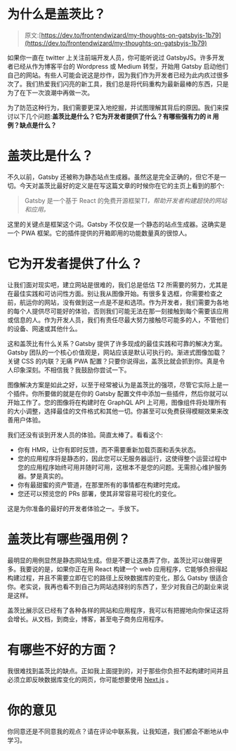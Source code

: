 # 为什么是盖茨比？

> 原文:[https://dev.to/frontendwizard/my-thoughts-on-gatsbyjs-1b79](https://dev.to/frontendwizard/my-thoughts-on-gatsbyjs-1b79)

如果你一直在 twitter 上关注前端开发人员，你可能听说过 GatsbyJS。许多开发者已经从作为博客平台的 Wordpress 或 Medium 转型，开始用 Gatsby 启动他们自己的网站。有些人可能会说这是炒作，因为我们作为开发者已经为此内疚过很多次了。我们热爱我们闪亮的新工具，我们总是将代码重构为最新最棒的东西，只是为了在下一次浪潮中再做一次。

为了防范这种行为，我们需要更深入地挖掘，并试图理解其背后的原因。我们来探讨以下几个问题:**盖茨比是什么？它为开发者提供了什么？有哪些强有力的 it 用例？缺点是什么？**

# [](#what-is-gatsby)盖茨比是什么？

不久以前，Gatsby 还被称为静态站点生成器。虽然这是完全正确的，但它不是一切。今天对盖茨比最好的定义是在写这篇文章的时候你在它的主页上看到的那个:

> Gatsby 是一个基于 React 的免费开源框架*T1，帮助开发者构建超快的网站和应用。*

这里的关键点是框架这个词。Gatsby 不仅仅是一个静态的站点生成器。这确实是一个 PWA 框架。它的插件提供的开箱即用的功能数量真的很惊人。

# [](#what-does-it-offers-for-developers)它为开发者提供了什么？

让我们面对现实吧，建立网站是很难的，我们总是低估 T2 所需要的努力，尤其是在最佳实践和可访问性方面。别让我从图像开始。有很多复选框，你需要检查之前，航运你的网站，没有做到这一点是不是和选项。作为开发者，我们需要为各地的每个人提供尽可能好的体验，否则我们可能无法在那一刻接触到每个需要该应用或信息的人。作为开发人员，我们有责任尽最大努力接触尽可能多的人，不管他们的设备、网速或其他什么。

这和盖茨比有什么关系？Gatsby 提供了许多现成的最佳实践和可靠的解决方案。Gatsby 团队的一个核心价值观是，网站应该是默认可执行的。渐进式图像加载？关键 CSS 的内联？无痛 PWA 配置？只要你说得出，盖茨比就会抓到你。真是令人印象深刻。不相信我？我鼓励你尝试一下。

图像解决方案是如此之好，以至于经常被认为是盖茨比的强项，尽管它实际上是一个插件。你所要做的就是在你的 Gatsby 配置文件中添加一些插件，然后你就可以开始工作了。您的图像将在构建时在 GraphQL API 上可用，图像组件将处理所有的大小调整，选择最佳的文件格式和其他一切。你甚至可以免费获得模糊效果来改善用户体验。

我们还没有谈到开发人员的体验。简直太棒了。看看这个:

*   你有 HMR，让你有即时反馈，而不需要重新加载页面和丢失状态。
*   您的应用程序将是静态的，因此您可以无服务器运行，这使得整个运营过程中您的应用程序始终可用并随时可用，这根本不是您的问题。无需担心维护服务器。梦是真实的。
*   你有最甜蜜的资产管道，在那里所有的事情都在构建时完成。
*   您还可以预览您的 PRs 部署，使其非常容易可视化的变化。

这是为你准备的最好的开发者体验之一。手放下。

# [](#what-are-the-strong-use-cases-of-gatsby)盖茨比有哪些强用例？

最明显的用例显然是静态网站生成。但是不要让这愚弄了你，盖茨比可以做得更多。我要说的是，如果你正在用 React 构建一个 web 应用程序，它能够负担得起构建过程，并且不需要立即在它的路径上反映数据库的变化，那么 Gatsby 很适合你。老实说，我再也看不到自己为网站选择别的东西了，至少对我自己的副业来说是这样。

盖茨比展示区已经有了各种各样的网站和应用程序，我可以有把握地向你保证这将会增长。从文档，到商业，博客，甚至电子商务应用程序。

# [](#what-are-the-downsides)有哪些不好的方面？

我很难找到盖茨比的缺点。正如我上面提到的，对于那些你负担不起构建时间并且必须立即反映数据库变化的网页，你可能想要使用 [Next.js](https://nextjs.org/) 。

# [](#your-opinion)你的意见

你同意还是不同意我的观点？请在评论中联系我，让我知道，我们都会不断地从中学习。